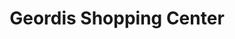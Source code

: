 ---
title: "Geordis Shopping Center"
url: /chiclayo/geordis-shopping-center/
shop: Einkaufszentrum
---